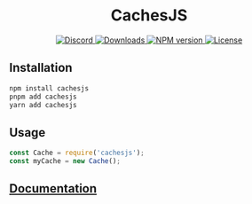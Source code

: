 <h1 align="center">CachesJS</h1>

<p align="center">
  <a href="https://discord.gg/5zYxdy4Qad">
    <img src="https://img.shields.io/discord/1375417146036981812.svg?style=flat-square&label=Discord&logo=discord&color=5865F2&logoColor=white" alt="Discord">
  </a>
  <a href="https://www.npmjs.com/package/utility.djs">
    <img src="https://img.shields.io/npm/dt/cachesjs.svg?style=flat-square&maxAge=3600" alt="Downloads">
  </a>
  <a href="https://www.npmjs.com/package/utility.djs">
    <img src="https://img.shields.io/npm/v/cachesjs.svg?style=flat-square&maxAge=3600" alt="NPM version">
  </a>
  <a href="https://opensource.org/licenses/MIT">
    <img src="https://img.shields.io/badge/License-MIT-salmon.svg?style=flat-square" alt="License">
  </a>
</p>

## Installation
```cs
npm install cachesjs
pnpm add cachesjs
yarn add cachesjs
```

## Usage
```js
const Cache = require('cachesjs');
const myCache = new Cache();
```

## [Documentation](https://cachesjs.vercel.app/)
